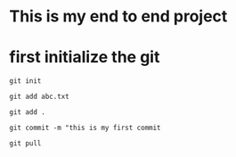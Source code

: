 # This is my end to end project

# first initialize the git 
```
git init

```
```
git add abc.txt

git add .
```
```
git commit -m "this is my first commit
```
```
git pull
```